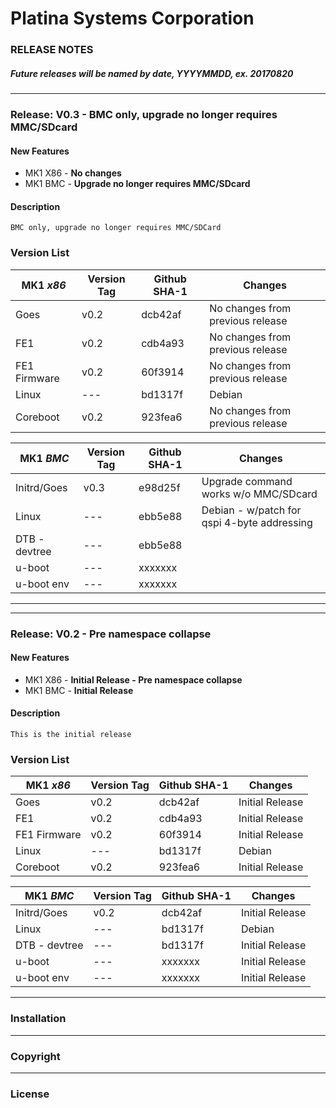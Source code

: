 # Platina Systems Corporation
### RELEASE NOTES
##### Future releases will be named by date, YYYYMMDD, ex. __20170820__
---
### Release:  __V0.3__ - BMC only, upgrade no longer requires MMC/SDcard
#### New Features
  - MK1 X86 - __No changes__
  - MK1 BMC - __Upgrade no longer requires MMC/SDcard__

#### Description
```BMC only, upgrade no longer requires MMC/SDCard```
 
### Version List
| MK1 _x86_ | Version Tag | Github SHA-1 | Changes |
| ------ | ------ | ------ | ------ |
| Goes | v0.2 | dcb42af | No changes from previous release |
| FE1 | v0.2 | cdb4a93 | No changes from previous release |
| FE1 Firmware | v0.2 | 60f3914 | No changes from previous release |
| Linux | --- | bd1317f | Debian |
| Coreboot | v0.2 | 923fea6 | No changes from previous release |

| MK1 _BMC_ | Version Tag | Github SHA-1 | Changes |
| ------ | ------ |------| ------ |
| Initrd/Goes | v0.3 | e98d25f | Upgrade command works w/o MMC/SDcard |
| Linux | --- | ebb5e88 | Debian - w/patch for qspi 4-byte addressing |
| DTB - devtree | --- | ebb5e88 | |
| u-boot | --- | xxxxxxx | |
| u-boot env | --- |xxxxxxx | |
---

---
### Release:  __V0.2__ - Pre namespace collapse
#### New Features
  - MK1 X86 - __Initial Release - Pre namespace collapse__
  - MK1 BMC - __Initial Release__

#### Description
```This is the initial release```

### Version List
| MK1 _x86_ | Version Tag | Github SHA-1 | Changes |
| ------ | ------ |------| ------ |
| Goes | v0.2 | dcb42af | Initial Release |
| FE1 | v0.2 | cdb4a93 | Initial Release |
| FE1 Firmware | v0.2 | 60f3914 | Initial Release |
| Linux | --- | bd1317f | Debian |
| Coreboot | v0.2 | 923fea6 | Initial Release |

| MK1 _BMC_ | Version Tag | Github SHA-1 | Changes |
| ------ | ------ |------| ------ |
| Initrd/Goes | v0.2 | dcb42af | Initial Release |
| Linux | --- | bd1317f | Debian |
| DTB - devtree | --- | bd1317f | Initial Release |
| u-boot | --- | xxxxxxx | Initial Release |
| u-boot env | --- | xxxxxxx | Initial Release |
---
### Installation
---
### Copyright
---
### License
